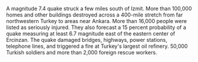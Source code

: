 A magnitude 7.4 quake struck a few miles south of Izmit.
More than 100,000 homes and other buildings destroyed across a 400-mile stretch from far northwestern Turkey to areas near Ankara.
More than 16,000 people were listed as seriously injured.
They also forecast a 15 percent probability of a quake measuring at least 6.7 magnitude east of the eastern center of Ercinzan.
The quake damaged bridges, highways, power stations, telephone lines, and triggered a fire at Turkey's largest oil refinery.
50,000 Turkish soldiers and more than 2,000 foreign rescue workers.
